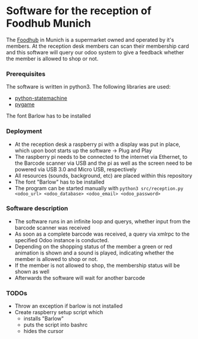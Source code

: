# Software for the reception of Foodhub Munich

The [Foodhub](https://foodhub-muenchen.de/) in Munich is a supermarket owned and operated by it's members. 
At the reception desk members can scan their membership card and this software will query our odoo system to give a feedback whether the member is allowed to shop or not.

### Prerequisites
The software is written in python3. The following libraries are used:
* [python-statemachine](https://pypi.org/project/python-statemachine/)
* [pygame](https://www.pygame.org/news)

The font Barlow has to be installed

### Deployment
* At the reception desk a raspberry pi with a display was put in place, which upon boot starts up the software &rarr; Plug and Play
* The raspberry pi needs to be connected to the internet via Ethernet, to the Barcode scanner via USB and the pi as well as the screen need to be powered via USB 3.0 and Micro USB, respectively
* All resources (sounds, background, etc) are placed within this repository
* The font "Barlow" has to be installed
* The program can be started manually with `python3 src/reception.py <odoo_url> <odoo_database> <odoo_email> <odoo_password>`

### Software description
* The software runs in an infinite loop and querys, whether input from the barcode scanner was received
* As soon as a complete barcode was received, a query via xmlrpc to the specified Odoo instance is conducted.
* Depending on the shopping status of the member a green or red animation is shown and a sound is played, indicating whether the member is allowed to shop or not.
* If the member is not allowed to shop, the membership status will be shown as well
* Afterwards the software will wait for another barcode

### TODOs 
* Throw an exception if barlow is not installed
* Create raspberry setup script which
    * installs "Barlow"
    * puts the script into bashrc
    * hides the cursor

